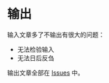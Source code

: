 # 输出

输入文章多了不输出有很大的问题：

* 无法检验输入
* 无法日后反刍

输出文章全部在 [Issues](https://github.com/sunorry/shuchu/issues) 中。
